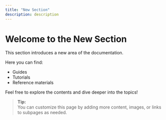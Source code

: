 ```yaml
---
title: "New Section"
description: description
---
```


# Welcome to the New Section

This section introduces a new area of the documentation.

Here you can find:
- Guides
- Tutorials
- Reference materials

Feel free to explore the contents and dive deeper into the topics!

> **Tip:**  
> You can customize this page by adding more content, images, or links to subpages as needed.
